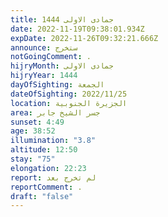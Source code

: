 ```yaml
---
title: جمادى الاولى 1444
date: 2022-11-19T09:38:01.934Z
expDate: 2022-11-26T09:32:21.666Z
announce: ستخرج
notGoingComment: .
hijryMonth: جمادى الاولى
hijryYear: 1444
dayOfSighting: الجمعة
dateOfSighting: 2022/11/25
location: الجزيرة الجنوبية
area: جسر الشيخ جابر
sunset: 4:49
age: 38:52
illumination: "3.8"
altitude: 12:50
stay: "75"
elongation: 22:23
report: لم تخرج بعد
reportComment: .
draft: "false"
---
```

